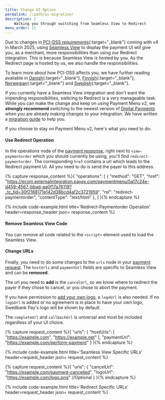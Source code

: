 ```yaml
---
title: Change UI Option
permalink: /:path/ui-migration/
description: |
    Walking you through switching from Seamless View to Redirect
menu_order: 11
---
```


Due to changes in [PCI-DSS requirements][pci]{:target="_blank"} coming with v4
in March 2025, using [Seamless View][seamless-view] to display the payment UI
will give you, as a merchant, more responsibilities than using our Redirect
integration. This is because Seamless View is hosted by you. As the Redirect
page is hosted by us, we also handle the responsibilities.

To learn more about how PCI-DSS affects you, we have further reading avaliable
in [Danish][da]{:target="_blank"}, [Finnish][fi]{:target="_blank"},
[Norwegian][no]{:target="_blank"} and [Swedish][se]{:target="_blank"}.

If you currently have a Seamless View integration and don't want the impending
responsibilities, switcing to Redirect is a very manageable task. While you can
make the change and keep on using Payment Menu v2, we **strongly recommend**
switching to the newest version of [Digital Payments][dp] when you are already
making changes to your integration. We have written a [migration guide][mp] to
help you.

If you choose to stay on Payment Menu v2, here's what you need to do:

#### Use Redirect Operation

In the operations node of the [payment response][post-response], right next to
`view-paymentorder` which you should currently be using, you'll find
`redirect-paymentorder`. The corresponding `href` contains a url which leads to
the Redirect payment UI. All you need to do is send the payer to this address.

{% capture response_content %}{
    "operations": [
        {
          "method": "GET",
          "href": "https://ecom.externalintegration.payex.com/paymentmenu/5a17c24e-d459-4567-bbad-aa0f17a76119?_tc_tid=30f2168171e142d38bcd4af2c3721959",
          "rel": "redirect-paymentorder",
          "contentType": "text/html"
        },
    ]
}{% endcapture %}

 {% include code-example.html
    title='Redirect-Paymentorder Operation'
    header=response_header
    json= response_content
    %}

#### Remove Seamless View Code

You can remove all code related to the `<script>` element used to load the
Seamless View.

#### Change URLs

Finally, you need to do some changes to the `urls` node in your
[payment request][post-request]. The `hostUrls` and `paymentUrl` fields are
specific to Seamless View and can be **removed**.

The url you need to **add** is the `cancelUrl`, so we know where to redirect the
payer if they chose to cancel, or you chose to abort the payment.

If you have permission to [add your own logo][custom-logo], a `logoUrl` is also
needed. If no `logoUrl` is added or no agreement is in place to have your own
logo, Swedbank Pay's logo will be shown by default.

The `completeUrl` and `callbackUrl` is universal and most be included regardless
of your UI choice.

{% capture request_content %}{
        "urls": {
            "hostUrls": [ "https://example.com", "https://example.net" ],
            "paymentUrl": "https://example.com/perform-payment"
        }
}{% endcapture %}

{% include code-example.html
    title='Seamless View Specific URLs'
    header=request_header
    json= request_content
    %}

{% capture request_content %}{
        "urls": {
            "cancelUrl": "https://example.com/payment-cancelled",
            "logoUrl": "https://example.com/logo.png" //Optional
        }
}{% endcapture %}

{% include code-example.html
    title='Redirect Specific URLs'
    header=request_header
    json= request_content
    %}

[custom-logo]: /old-implementations/payment-menu-v2/features/optional/custom-logo
[dp]: /checkout-v3/
[mp]: /checkout-v3/migration-guide/
[pci]: https://www.swedbankpay.se/globalassets/global-documents/risk-and-security/pci-dss-v4-0-saq-a-r2.pdf
[post-response]: /old-implementations/payment-menu-v2/payment-order/#payment-order-response
[post-request]: /old-implementations/payment-menu-v2/payment-order/#payment-order-request
[seamless-view]: /old-implementations/payment-menu-v2/payment-order/#step-2-display-the-payment-menu
[da]: https://www.swedbankpay.dk/risiko-og-sikkerhed/pci-sadan-bliver-du-pavirketswe
[fi]: https://www.swedbankpay.fi/riskit-ja-turvallisuus/nain-pci-vaikuttaa-sinuun
[no]: https://www.swedbankpay.no/risiko-og-sikkerhet/pci-slik-pavirkes-dus
[se]: https://www.swedbankpay.se/risk-och-sakerhet/pci-sa-paverkas-du
